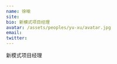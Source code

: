 ```yaml
---
name: 徐喻
site:
bio: 新模式项目经理
avatar: /assets/peoples/yu-xu/avatar.jpg
email: 
twitter: 
---
```

新模式项目经理
